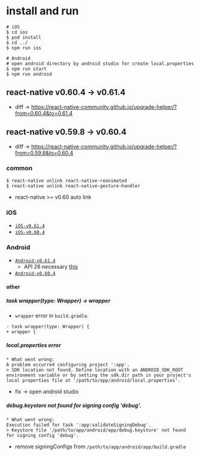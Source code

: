 # install and run
```
# iOS
$ cd ios
$ pod install
$ cd ../
$ npm run ios

# Android
# open android directory by android studio for create local.properties
$ npm run start
$ npm run android
```

## react-native v0.60.4 -> v0.61.4
* diff -> https://react-native-community.github.io/upgrade-helper/?from=0.60.4&to=0.61.4

## react-native v0.59.8 -> v0.60.4
* diff -> https://react-native-community.github.io/upgrade-helper/?from=0.59.8&to=0.60.4

### common
```
$ react-native unlink react-native-reanimated
$ react-native unlink react-native-gesture-handler
```
* react-native >= v0.60 auto link

### iOS
* [`iOS-v0.61.4`](https://github.com/watanabeyu/rn-update-repo/tree/iOS-v0.61.4)
* [`iOS-v0.60.4`](https://github.com/watanabeyu/rn-update-repo/tree/iOS-v0.60.4)

### Android
* [`Android-v0.61.4`](https://github.com/watanabeyu/rn-update-repo/tree/Android-v0.61.4)
  * API 28 necessary [this](https://github.com/facebook/react-native/issues/23380#issuecomment-473871592)
* [`Android-v0.60.4`](https://github.com/watanabeyu/rn-update-repo/tree/Android-v0.60.4)

#### other

##### task wrapper(type: Wrapper) -> wrapper
* `wrapper` error in `build.gradle`.
```
- task wrapper(type: Wrapper) {
+ wrapper {
```

##### local.properties error
```
* What went wrong:
A problem occurred configuring project ':app'.
> SDK location not found. Define location with an ANDROID_SDK_ROOT environment variable or by setting the sdk.dir path in your project's local properties file at '/path/to/app/android/local.properties'.
```
* fix -> open android studio

##### debug.keystore not found for signing config 'debug'.
```
* What went wrong:
Execution failed for task ':app:validateSigningDebug'.
> Keystore file '/path/to/app/android/app/debug.keystore' not found for signing config 'debug'.
```
* remove signingConfigs from `/path/to/app/android/app/build.gradle`